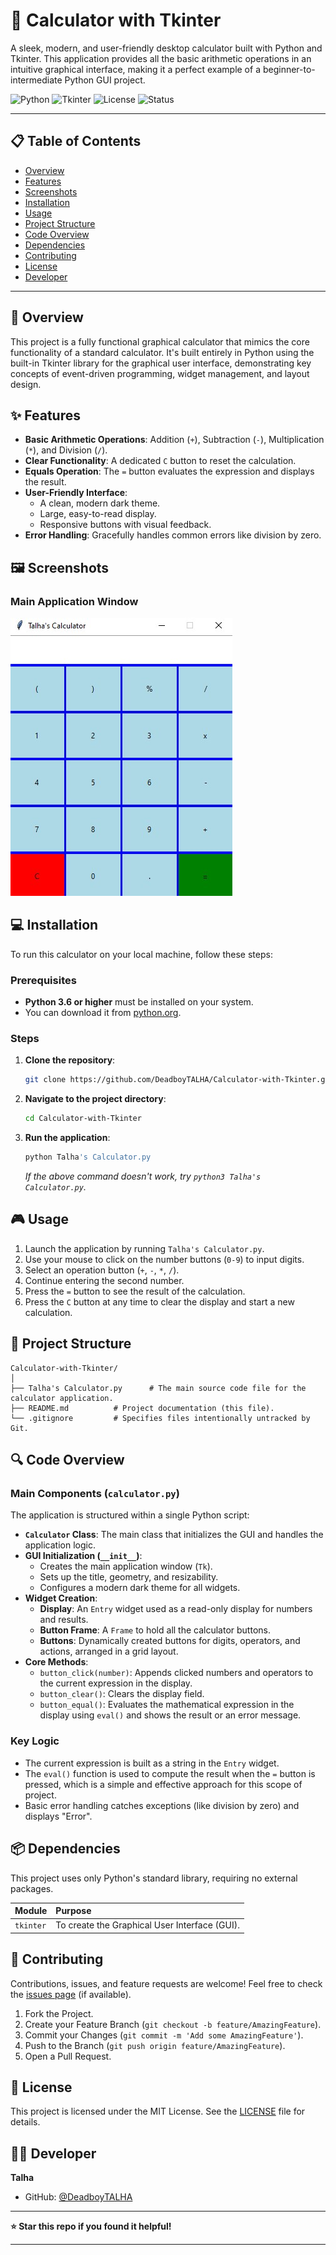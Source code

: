 # 🧮 Calculator with Tkinter

A sleek, modern, and user-friendly desktop calculator built with Python and Tkinter. This application provides all the basic arithmetic operations in an intuitive graphical interface, making it a perfect example of a beginner-to-intermediate Python GUI project.

![Python](https://img.shields.io/badge/Python-3.6%2B-blue?logo=python)
![Tkinter](https://img.shields.io/badge/GUI-Tkinter-green)
![License](https://img.shields.io/badge/License-MIT-yellow)
![Status](https://img.shields.io/badge/Status-Stable-brightgreen)

---

## 📋 Table of Contents

- [Overview](#overview)
- [Features](#features)
- [Screenshots](#screenshots)
- [Installation](#installation)
- [Usage](#usage)
- [Project Structure](#project-structure)
- [Code Overview](#code-overview)
- [Dependencies](#dependencies)
- [Contributing](#contributing)
- [License](#license)
- [Developer](#developer)

---

## 🚀 Overview

This project is a fully functional graphical calculator that mimics the core functionality of a standard calculator. It's built entirely in Python using the built-in Tkinter library for the graphical user interface, demonstrating key concepts of event-driven programming, widget management, and layout design.

## ✨ Features

- **Basic Arithmetic Operations**: Addition (`+`), Subtraction (`-`), Multiplication (`*`), and Division (`/`).
- **Clear Functionality**: A dedicated `C` button to reset the calculation.
- **Equals Operation**: The `=` button evaluates the expression and displays the result.
- **User-Friendly Interface**:
    - A clean, modern dark theme.
    - Large, easy-to-read display.
    - Responsive buttons with visual feedback.
- **Error Handling**: Gracefully handles common errors like division by zero.

## 🖼️ Screenshots

### Main Application Window
![Calculator Interface](calculator-screenshot.jpg)

## 💻 Installation

To run this calculator on your local machine, follow these steps:

### Prerequisites
- **Python 3.6 or higher** must be installed on your system.
- You can download it from [python.org](https://www.python.org/downloads/).

### Steps
1.  **Clone the repository**:
    ```bash
    git clone https://github.com/DeadboyTALHA/Calculator-with-Tkinter.git
    ```
2.  **Navigate to the project directory**:
    ```bash
    cd Calculator-with-Tkinter
    ```
3.  **Run the application**:
    ```bash
    python Talha's Calculator.py
    ```
    *If the above command doesn't work, try `python3 Talha's Calculator.py`.*

## 🎮 Usage

1.  Launch the application by running `Talha's Calculator.py`.
2.  Use your mouse to click on the number buttons (`0-9`) to input digits.
3.  Select an operation button (`+`, `-`, `*`, `/`).
4.  Continue entering the second number.
5.  Press the `=` button to see the result of the calculation.
6.  Press the `C` button at any time to clear the display and start a new calculation.

## 📁 Project Structure

```
Calculator-with-Tkinter/
│
├── Talha's Calculator.py      # The main source code file for the calculator application.
├── README.md          # Project documentation (this file).
└── .gitignore         # Specifies files intentionally untracked by Git.
```

## 🔍 Code Overview

### Main Components (`calculator.py`)

The application is structured within a single Python script:

- **`Calculator` Class**: The main class that initializes the GUI and handles the application logic.
- **GUI Initialization (`__init__`)**:
    - Creates the main application window (`Tk`).
    - Sets up the title, geometry, and resizability.
    - Configures a modern dark theme for all widgets.
- **Widget Creation**:
    - **Display**: An `Entry` widget used as a read-only display for numbers and results.
    - **Button Frame**: A `Frame` to hold all the calculator buttons.
    - **Buttons**: Dynamically created buttons for digits, operators, and actions, arranged in a grid layout.
- **Core Methods**:
    - `button_click(number)`: Appends clicked numbers and operators to the current expression in the display.
    - `button_clear()`: Clears the display field.
    - `button_equal()`: Evaluates the mathematical expression in the display using `eval()` and shows the result or an error message.

### Key Logic
- The current expression is built as a string in the `Entry` widget.
- The `eval()` function is used to compute the result when the `=` button is pressed, which is a simple and effective approach for this scope of project.
- Basic error handling catches exceptions (like division by zero) and displays "Error".

## 📦 Dependencies

This project uses only Python's standard library, requiring no external packages.

| Module | Purpose |
| :--- | :--- |
| `tkinter` | To create the Graphical User Interface (GUI). |

## 🤝 Contributing

Contributions, issues, and feature requests are welcome! Feel free to check the [issues page](https://github.com/DeadboyTALHA/Calculator-with-Tkinter/issues) (if available).

1. Fork the Project.
2. Create your Feature Branch (`git checkout -b feature/AmazingFeature`).
3. Commit your Changes (`git commit -m 'Add some AmazingFeature'`).
4. Push to the Branch (`git push origin feature/AmazingFeature`).
5. Open a Pull Request.

## 📄 License

This project is licensed under the MIT License. See the [LICENSE](LICENSE) file for details.

## 👨‍💻 Developer

**Talha**

- GitHub: [@DeadboyTALHA](https://github.com/DeadboyTALHA)

---

**⭐ Star this repo if you found it helpful!**

---
